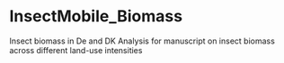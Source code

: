 # InsectMobile_Biomass
Insect biomass in De and DK
Analysis for manuscript on insect biomass across different land-use intensities
